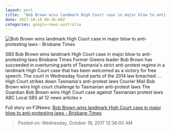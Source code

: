 ```yaml
---
layout: post
title:  "Bob Brown wins landmark High Court case in major blow to anti-protesting laws - Brisbane Times"
date: 2017-10-18 00:36:00Z
categories: google-news-australia
---
```


![Bob Brown wins landmark High Court case in major blow to anti-protesting laws - Brisbane Times](https://static.ffx.io/images/$zoom_1,$multiply_0.407955124936257,$ratio_1.777778,$width_1961,$x_39,$y_277/t_crop_custom/t_quality_best,f_auto/e9344b0375a508c27f32534bb75c4940b7aaa136)

SBS Bob Brown wins landmark High Court case in major blow to anti-protesting laws Brisbane Times Former Greens leader Bob Brown has succeeded in overturning parts of Tasmania's strict anti-protest regime in a landmark High Court case that has been welcomed as a victory for free speech. The court in Wednesday found parts of the 2014 law breached ... High Court strikes down Tasmania's anti-protest laws Courier Mail Bob Brown wins high court challenge to Tasmanian anti-protest laws The Guardian Bob Brown wins High Court case against Tasmanian protest laws ABC Local SBS all 12 news articles »


Full story on F3News: [Bob Brown wins landmark High Court case in major blow to anti-protesting laws - Brisbane Times](http://www.f3nws.com/n/CWTfxD)

> Posted on: Wednesday, October 18, 2017 12:36:00 AM
